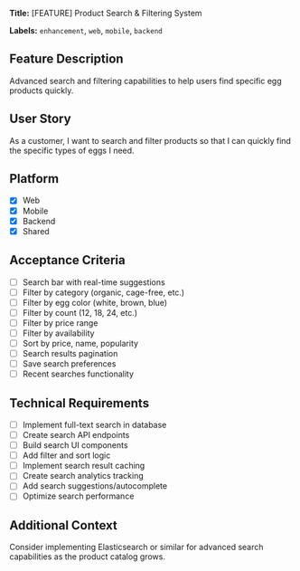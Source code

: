 **Title:** [FEATURE] Product Search & Filtering System

**Labels:** `enhancement`, `web`, `mobile`, `backend`

## Feature Description

Advanced search and filtering capabilities to help users find specific egg products quickly.

## User Story

As a customer, I want to search and filter products so that I can quickly find the specific types of eggs I need.

## Platform

- [x] Web
- [x] Mobile
- [x] Backend
- [x] Shared

## Acceptance Criteria

- [ ] Search bar with real-time suggestions
- [ ] Filter by category (organic, cage-free, etc.)
- [ ] Filter by egg color (white, brown, blue)
- [ ] Filter by count (12, 18, 24, etc.)
- [ ] Filter by price range
- [ ] Filter by availability
- [ ] Sort by price, name, popularity
- [ ] Search results pagination
- [ ] Save search preferences
- [ ] Recent searches functionality

## Technical Requirements

- [ ] Implement full-text search in database
- [ ] Create search API endpoints
- [ ] Build search UI components
- [ ] Add filter and sort logic
- [ ] Implement search result caching
- [ ] Create search analytics tracking
- [ ] Add search suggestions/autocomplete
- [ ] Optimize search performance

## Additional Context

Consider implementing Elasticsearch or similar for advanced search capabilities as the product catalog grows.
